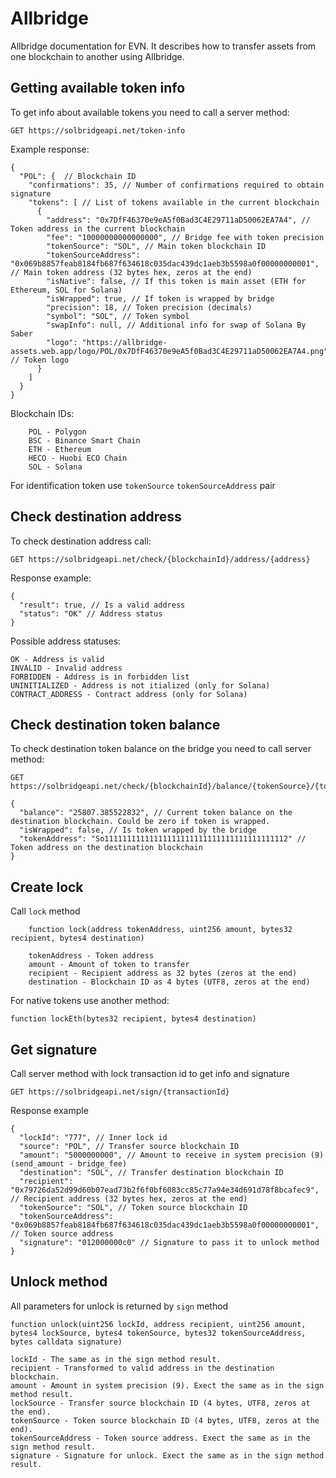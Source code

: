 # Allbridge

Allbridge documentation for EVN. It describes how to transfer assets from one blockchain to another using Allbridge.

## Getting available token info

To get info about available tokens you need to call a server method:

```http request
GET https://solbridgeapi.net/token-info
```

Example response:

```json5
{
  "POL": {  // Blockchain ID
    "confirmations": 35, // Number of confirmations required to obtain signature         
    "tokens": [ // List of tokens available in the current blockchain
      {
        "address": "0x7DfF46370e9eA5f0Bad3C4E29711aD50062EA7A4", // Token address in the current blockchain
        "fee": "10000000000000000", // Bridge fee with token precision
        "tokenSource": "SOL", // Main token blockchain ID
        "tokenSourceAddress": "0x069b8857feab8184fb687f634618c035dac439dc1aeb3b5598a0f00000000001", // Main token address (32 bytes hex, zeros at the end)
        "isNative": false, // If this token is main asset (ETH for Ethereum, SOL for Solana)
        "isWrapped": true, // If token is wrapped by bridge 
        "precision": 18, // Token precision (decimals)
        "symbol": "SOL", // Token symbol
        "swapInfo": null, // Additional info for swap of Solana By Saber
        "logo": "https://allbridge-assets.web.app/logo/POL/0x7DfF46370e9eA5f0Bad3C4E29711aD50062EA7A4.png" // Token logo
      }
    ]
  }
}
```

Blockchain IDs:
```
    POL - Polygon
    BSC - Binance Smart Chain
    ETH - Ethereum
    HECO - Huobi ECO Chain
    SOL - Solana
```
For identification token use `tokenSource` `tokenSourceAddress` pair

## Check destination address
To check destination address call:
```http request
GET https://solbridgeapi.net/check/{blockchainId}/address/{address}
```
Response example:

```json5
{
  "result": true, // Is a valid address
  "status": "OK" // Address status
}
```

Possible address statuses:

```
OK - Address is valid
INVALID - Invalid address
FORBIDDEN - Address is in forbidden list
UNINITIALIZED - Address is not itialized (only for Solana)
CONTRACT_ADDRESS - Contract address (only for Solana)
```

## Check destination token balance
To check destination token balance on the bridge you need to call server method:
```http request
GET https://solbridgeapi.net/check/{blockchainId}/balance/{tokenSource}/{tokenSourceAddress}
```

```json5
{
  "balance": "25807.385522832", // Current token balance on the destination blockchain. Could be zero if token is wrapped.
  "isWrapped": false, // Is token wrapped by the bridge
  "tokenAddress": "So11111111111111111111111111111111111111112" // Token address on the destination blockchain
}
```
## Create lock

Call `lock` method

```solidity
    function lock(address tokenAddress, uint256 amount, bytes32 recipient, bytes4 destination)
```

```
    tokenAddress - Token address
    amount - Amount of token to transfer
    recipient - Recipient address as 32 bytes (zeros at the end)
    destination - Blockchain ID as 4 bytes (UTF8, zeros at the end)
```

For native tokens use another method:
```solidity
function lockEth(bytes32 recipient, bytes4 destination)
```

## Get signature

Call server method with lock transaction id to get info and signature
```http request
GET https://solbridgeapi.net/sign/{transactionId}
```

Response example

```json5
{
  "lockId": "777", // Inner lock id
  "source": "POL", // Transfer source blockchain ID
  "amount": "5000000000", // Amount to receive in system precision (9) (send_amount - bridge_fee)
  "destination": "SOL", // Transfer destination blockchain ID
  "recipient": "0x79726da52d99d60b07ead73b2f6f0bf6083cc85c77a94e34d691d78f8bcafec9", // Recipient address (32 bytes hex, zeros at the end)
  "tokenSource": "SOL", // Token source blockchain ID
  "tokenSourceAddress": "0x069b8857feab8184fb687f634618c035dac439dc1aeb3b5598a0f00000000001", // Token source address
  "signature": "012000000c0" // Signature to pass it to unlock method
}
```

## Unlock method 
All parameters for unlock is returned by `sign` method    

```solidity
function unlock(uint256 lockId, address recipient, uint256 amount, bytes4 lockSource, bytes4 tokenSource, bytes32 tokenSourceAddress, bytes calldata signature)
```

```
lockId - The same as in the sign method result.
recipient - Transformed to valid address in the destination blockchain.
amount - Amount in system precision (9). Exect the same as in the sign method result.
lockSource - Transfer source blockchain ID (4 bytes, UTF8, zeros at the end).
tokenSource - Token source blockchain ID (4 bytes, UTF8, zeros at the end).
tokenSourceAddress - Token source address. Exect the same as in the sign method result.
signature - Signature for unlock. Exect the same as in the sign method result.
```


